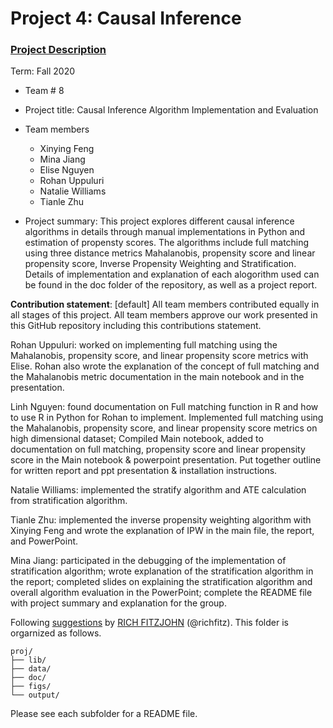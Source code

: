 # Project 4: Causal Inference

### [Project Description](doc/project4_desc.md)

Term: Fall 2020

+ Team # 8
+ Project title: Causal Inference Algorithm Implementation and Evaluation
+ Team members
	+ Xinying Feng
	+ Mina Jiang
	+ Elise Nguyen
	+ Rohan Uppuluri
	+ Natalie Williams
	+ Tianle Zhu

+ Project summary: This project explores different causal inference algorithms in details through manual implementations in Python and estimation of propensty scores. The algorithms include full matching using three distance metrics Mahalanobis, propensity score and linear propensity score, Inverse Propensity Weighting and Stratification. Details of implementation and explanation of each alogorithm used can be found in the doc folder of the repository, as well as a project report. 
	
**Contribution statement**: [default] All team members contributed equally in all stages of this project. All team members approve our work presented in this GitHub repository including this contributions statement. 

Rohan Uppuluri: worked on implementing full matching using the Mahalanobis, propensity score, and linear propensity score metrics with Elise. Rohan also wrote the explanation of the concept of full matching and the Mahalanobis metric documentation in the main notebook and in the presentation.

Linh Nguyen: found documentation on Full matching function in R and how to use R in Python for Rohan to implement. Implemented full matching using the Mahalanobis, propensity score, and linear propensity score metrics on high dimensional dataset; Compiled Main notebook, added to documentation on full matching, propensity score and linear propensity score in the Main notebook & powerpoint presentation. Put together outline for written report and ppt presentation & installation instructions.  

Natalie Williams: implemented the stratify algorithm and ATE calculation from stratification algorithm.

Tianle Zhu: implemented the inverse propensity weighting algorithm with Xinying Feng and wrote the explanation of IPW in the main file, the report, and PowerPoint.

Mina Jiang: participated in the debugging of the implementation of stratification algorithm; wrote explanation of the stratification algorithm in the report; completed slides on explaining the stratification algorithm and overall algorithm evaluation in the PowerPoint; complete the README file with project summary and explanation for the group.


Following [suggestions](http://nicercode.github.io/blog/2013-04-05-projects/) by [RICH FITZJOHN](http://nicercode.github.io/about/#Team) (@richfitz). This folder is orgarnized as follows.

```
proj/
├── lib/
├── data/
├── doc/
├── figs/
└── output/
```

Please see each subfolder for a README file.
